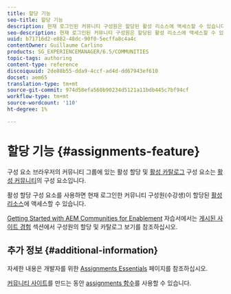 ```yaml
---
title: 할당 기능
seo-title: 할당 기능
description: 현재 로그인된 커뮤니티 구성원은 할당된 활성 리소스에 액세스할 수 있습니다.
seo-description: 현재 로그인된 커뮤니티 구성원은 할당된 활성 리소스에 액세스할 수 있습니다.
uuid: b71716d2-e882-48dc-90f0-5ecffa8c4a4c
contentOwner: Guillaume Carlino
products: SG_EXPERIENCEMANAGER/6.5/COMMUNITIES
topic-tags: authoring
content-type: reference
discoiquuid: 2de88b55-dda9-4ccf-ad4d-dd67943ef610
docset: aem65
translation-type: tm+mt
source-git-commit: 974d58efa560b90234d5121a11bdb445c7bf94cf
workflow-type: tm+mt
source-wordcount: '110'
ht-degree: 1%

---
```



# 할당 기능 {#assignments-feature}

구성 요소 브라우저의 커뮤니티 그룹에 있는 활성 할당 및 [활성 카탈로그](/help/communities/catalog.md) 구성 요소는 [활성 커뮤니티](/help/communities/overview.md#enablement-community)의 구성 요소입니다.

활성 할당 구성 요소를 사용하면 현재 로그인한 커뮤니티 구성원(수강생)이 할당된 [활성 리소스](/help/communities/resources.md)에 액세스할 수 있습니다.

[Getting Started with AEM Communities for Enablement](/help/communities/getting-started-enablement.md) 자습서에서는 [게시된 사이트 경험](/help/communities/enablement-published-site.md) 섹션에서 구성원의 할당 및 카탈로그 보기를 참조하십시오.

## 추가 정보 {#additional-information}

자세한 내용은 개발자를 위한 [Assignments Essentials](/help/communities/essentials-assignments.md) 페이지를 참조하십시오.

[커뮤니티 사이트](/help/communities/sites-console.md)를 만드는 동안 [assignments 함수](/help/communities/functions.md#assignments-function)를 사용할 수 있습니다.
